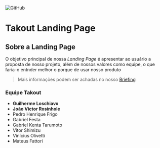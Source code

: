 ![GitHub](https://img.shields.io/github/license/AlvarezGui/takout-lp?style=flat-square)

# Takout Landing Page

## Sobre a Landing Page
O objetivo principal de nossa *Landing Page* é apresentar ao usuário a proposta de nosso projeto, além de nossos valores como equipe, o que faria-o entnder melhor o porque de usar nosso produto

> Mais informações podem ser achadas no nosso [Briefing](briefing.pdf)

### Equipe Takout
- **Guilherme Loschiavo**
- **João Victor Rosinhole**
- Pedro Henrique Frigo
- Gabriel Festa
- Gabriel Kenta Tarumoto
- Vitor Shimizu
- Vinícius Olivetti
- Mateus Fattori
